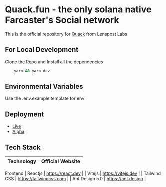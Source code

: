 # Quack.fun - the only solana native Farcaster's Social network

This is the official repository for [Quack](https://quack.fun) from Lenspost Labs

## For Local Development

Clone the Repo and Install all the dependencies

```bash
    yarn && yarn dev
```

## Environmental Variables

Use the .env.example template for env

<!-- ## Developers using this codebase

Here's a quick guide while using imports :
- Do not use relative imports
    -   Ex : `../../../component`

        instead, use `src/folderName/subFolderName/component`

    - Always start imports with `src` (since it is already configured for this project in `tsconfig.json` and `vite.config.ts)` -->

## Deployment

- [Live](https://quack.fun)
- [Alpha](https://alpha.quack.fun)

## Tech Stack

| Technology | Official Website |
| :--------- | :--------------- |

Frontend
| Reactjs | https://react.dev |
| Vitejs | https://vitejs.dev |
| Tailwind CSS | https://tailwindcss.com |
| Ant Design 5.0 | https://ant.design |